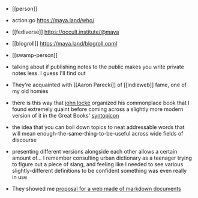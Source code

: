 * [[person]]
* action:go https://maya.land/who/
* [[fediverse]] https://occult.institute/@maya
* [[blogroll]] https://maya.land/blogroll.opml
* [[swamp-person]]



* talking about if publishing notes to the public makes you write private notes less. I guess I'll find out
* They're acquainted with [[Aaron Parecki]] of [[indieweb]] fame, one of my old homies
* there is this way that [john locke](https://fs.blog/2014/07/john-locke-common-place-book/) organized his commonplace book that I found extremely quaint before coming across a slightly more modern version of it in the Great Books' [syntopicon](https://en.wikipedia.org/wiki/A_Syntopicon)
* the idea that you can boil down topics to neat addressable words that will mean enough-the-same-thing-to-be-useful across wide fields of discourse
* presenting different versions alongside each other allows a certain amount of... I remember consulting urban dictionary as a teenager trying to figure out a piece of slang, and feeling like I needed to see various slightly-different definitions to be confident something was even really in use
* They showed me  [proposal for a web made of markdown documents](https://macwright.com/2020/08/22/clean-starts-for-the-web.html?s=09 "https://macwright.com/2020/08/22/clean-starts-for-the-web.html?s=09")